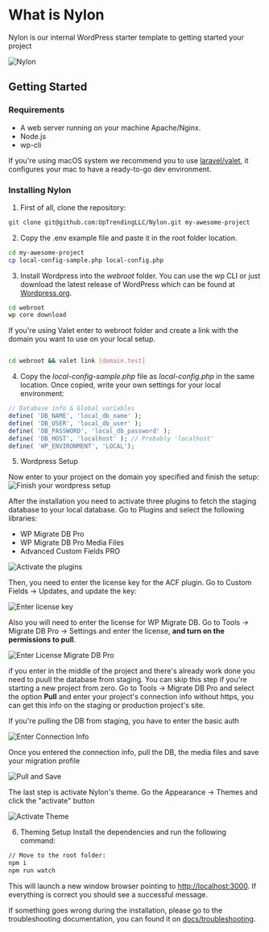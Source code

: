 # What is Nylon
Nylon is our internal WordPress starter template to getting started your project

![Nylon](static/nylon-3.jpg)  

## Getting Started

### Requirements
- A web server running on your machine Apache/Nginx.
- Node.js
- wp-cli

If you're using macOS system we recommend you to use [laravel/valet](https://laravel.com/docs/5.7/valet), it configures your mac to have a ready-to-go dev environment.


### Installing Nylon

1. First of all, clone the repository:

```bash
git clone git@github.com:UpTrendingLLC/Nylon.git my-awesome-project 
```

2. Copy the .env example file and paste it in the root folder location. 

```bash
cd my-awesome-project
cp local-config-sample.php local-config.php

```

3. Install Wordpress into the *webroot* folder. You can use the wp CLI or just download the latest release of WordPress which can be found at [Wordpress.org](https://wordpress.org).

```bash
cd webroot
wp core download
```

If you're using Valet enter to webroot folder and create a link with the domain you want to use on your local setup. 
```bash

cd webroot && valet link [domain.test]

```

4. Copy the *local-config-sample.php* file as *local-config.php* in the same location. Once copied, write your own settings for your local environment:

```php
// Database info & Global variables
define( 'DB_NAME', 'local_db_name' );
define( 'DB_USER', 'local_db_user' );
define( 'DB_PASSWORD', 'local_db_password' );
define( 'DB_HOST', 'localhost' ); // Probably 'localhost'
define( 'WP_ENVIRONMENT', 'LOCAL');

```

5. Wordpress Setup

Now enter to your project on the domain yoy specified and finish the setup:
![Finish your wordpress setup](static/demo.png)

After the installation you need to activate three plugins to fetch the staging database to your local database. Go to Plugins and select the following libraries:
- WP Migrate DB Pro
- WP Migrate DB Pro Media Files
- Advanced Custom Fields PRO

![Activate the plugins](static/activate-plugins.png)

Then, you need to enter the license key for the ACF plugin. Go to Custom Fields -> Updates, and update the key:

![Enter license key](static/license-key.png)

Also you will need to enter the license for WP Migrate DB. Go to Tools -> Migrate DB Pro -> Settings and enter the license, **and turn on the permissions to pull**.

![Enter License Migrate DB Pro](static/license-key-db.png)

if you enter in the middle of the project and there's already work done you need to puull the database from staging. You can skip this step if you're starting a new project from zero. Go to Tools -> Migrate DB Pro and select the option **Pull** and enter your project's connection info without https, you can get this info on the staging or production project's site.

If you're pulling the DB from staging, you have to enter the basic auth

![Enter Connection Info](static/connection-info.png)

Once you entered the connection info, pull the DB, the media files and save your migration profile

![Pull and Save](static/pull-save.png)


The last step is activate Nylon's theme. Go the Appearance -> Themes and click the "activate" button

![Activate Theme](static/activate-theme.png)


6. Theming Setup
Install the dependencies and run the following command:

```bash
// Move to the root folder:
npm i 
npm run watch
```
This will launch a new window browser pointing to [http://localhost:3000](http://localhost:3000). If everything is correct you should see a successful message. 

If something goes wrong during the installation, please go to the troubleshooting documentation, you can found it on [docs/troubleshooting](docs/troubleshooting.md).